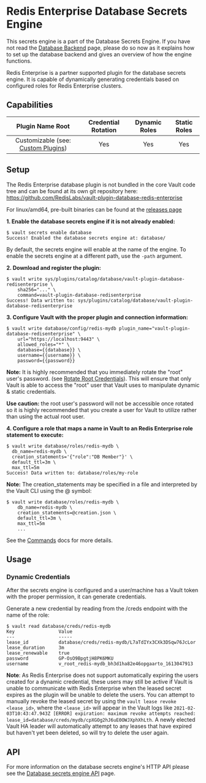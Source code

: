 
# Redis Enterprise Database Secrets Engine

This secrets engine is a part of the Database Secrets Engine. If you have not read the [Database Backend](https://www.vaultproject.io/docs/secrets/databases)
page, please do so now as it explains how to set up the database backend and gives an overview of how the engine functions.

Redis Enterprise is a partner supported plugin for the database secrets engine. It is capable of dynamically generating
credentials based on configured roles for Redis Enterprise clusters.

## Capabilities

|Plugin Name	Root | Credential Rotation | Dynamic Roles | Static Roles|
|:----------------:|:-------------------:|:-------------:|:-----------:|
| Customizable (see: [Custom Plugins](https://www.vaultproject.io/docs/secrets/databases/custom)) | Yes | Yes | Yes |

## Setup
The Redis Enterprise database plugin is not bundled in the core Vault code tree and can be found at its own
git repository here: https://github.com/RedisLabs/vault-plugin-database-redis-enterprise

For linux/amd64, pre-built binaries can be found at the [releases page](http://TBC)

**1. Enable the database secrets engine if it is not already enabled:**

```shell
$ vault secrets enable database
Success! Enabled the database secrets engine at: database/
```

By default, the secrets engine will enable at the name of the engine.
To enable the secrets engine at a different path, use the `-path` argument.

**2. Download and register the plugin:**

```shell
$ vault write sys/plugins/catalog/database/vault-plugin-database-redisenterprise \
    sha256="..." \
    command=vault-plugin-database-redisenterprise
Success! Data written to: sys/plugins/catalog/database/vault-plugin-database-redisenterprise
```

**3. Configure Vault with the proper plugin and connection information:**

```shell
$ vault write database/config/redis-mydb plugin_name="vault-plugin-database-redisenterprise" \
    url="https://localhost:9443" \
    allowed_roles="*" \
    database={{database}} \
    username={{username}} \
    password={{password}}
```

**Note:** It is highly recommended that you immediately rotate the "root" user's password.
(see [Rotate Root Credentials](https://www.vaultproject.io/api/secret/databases#rotate-root-credentials)).
This will ensure that only Vault is able to access the "root" user that Vault uses to manipulate dynamic & static credentials.

**Use caution:** the root user's password will not be accessible once rotated so it is highly recommended that you create
a user for Vault to utilize rather than using the actual root user.

**4. Configure a role that maps a name in Vault to an Redis Enterprise role statement to execute:**

```shell
$ vault write database/roles/redis-mydb \
  db_name=redis-mydb \
  creation_statements='{"role":"DB Member"}' \
  default_ttl=3m \
  max_ttl=5m
Success! Data written to: database/roles/my-role
```

**Note:** The creation_statements may be specified in a file and interpreted by the Vault CLI using the @ symbol:

```shell
$ vault write database/roles/redis-mydb \
    db_name=redis-mydb \
    creation_statements=@creation.json \
    default_ttl=3m \
    max_ttl=5m
    ...
```

See the [Commands](https://www.vaultproject.io/docs/commands#files) docs for more details.

## Usage

### Dynamic Credentials

After the secrets engine is configured and a user/machine has a Vault token with the proper permission,
it can generate credentials.

Generate a new credential by reading from the /creds endpoint with the name of the role:

```shell
$ vault read database/creds/redis-mydb
Key                Value
---                -----
lease_id           database/creds/redis-mydb/L7aTdIYx3CXk3DSqw76JcLor
lease_duration     3m
lease_renewable    true
password           GP-OsO9BpgtjH8PK6MKU
username           v_root_redis-mydb_bh3d1ha82e46opgaarto_1613047913
```

**Note**: As Redis Enterprise does not support automatically expiring the users created for a dynamic credential, these users may still be active if Vault is unable to communicate with Redis Enterprise when the leased secret expires as the plugin will be unable to delete the users. You can attempt to manually revoke the leased secret by using the `vault lease revoke <lease_id>`, where the `<lease_id>` will appear in the Vault logs like `2021-02-03T10:43:47.943Z [ERROR] expiration: maximum revoke attempts reached: lease_id=database/creds/mydb/cpXGOg2hJ6uE0OWJXphXhLth`. A newly elected Vault HA leader will automatically attempt to any leases that have expired but haven't yet been deleted, so will try to delete the user again.
## API

For more information on the database secrets engine's HTTP API please see the
[Database secrets engine API](https://www.vaultproject.io/api/secret/databases) page.
